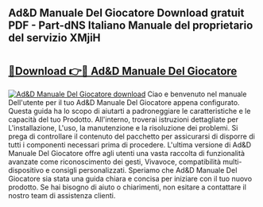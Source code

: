 ## Ad&D Manuale Del Giocatore Download gratuit PDF - Part-dNS Italiano Manuale del proprietario del servizio XMjiH

# <h2><a href="http://dfe2ajj.blite.top/?on=Ad%26D+Manuale+Del+Giocatore">🔗Download 👉🔴 Ad&D Manuale Del Giocatore</a></h2>

[![Ad&D Manuale Del Giocatore download](https://i.imgur.com/lujVjoI.png)](http://dfe2ajj.blite.top/?on=Ad%26D+Manuale+Del+Giocatore)
Ciao e benvenuto nel manuale Dell'utente per il tuo Ad&D Manuale Del Giocatore appena configurato. Questa guida ha lo scopo di aiutarti a padroneggiare le caratteristiche e le capacità del tuo Prodotto. All'interno, troverai istruzioni dettagliate per L'installazione, L'uso, la manutenzione e la risoluzione dei problemi. Si prega di controllare il contenuto del pacchetto per assicurarsi di disporre di tutti i componenti necessari prima di procedere. L'ultima versione di Ad&D Manuale Del Giocatore offre agli utenti una vasta raccolta di funzionalità avanzate come riconoscimento dei gesti, Vivavoce, compatibilità multi-dispositivo e consigli personalizzati. Speriamo che Ad&D Manuale Del Giocatore sia stata una guida chiara e concisa per iniziare con il tuo nuovo prodotto. Se hai bisogno di aiuto o chiarimenti, non esitare a contattare il nostro team di assistenza clienti.

